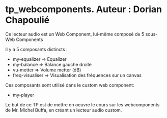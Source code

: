 # tp_webcomponents. Auteur : Dorian Chapoulié

Ce lecteur audio est un Web Component, lui-même composé de 5 sous-Web Components

Il y a 5 composants distincts :

- my-equalizer => Equalizer
- my-balance => Balance gauche droite
- vu-metter => Volume metter (dB)
- freq-visualiser => Visualisation des fréquences sur un canvas

Ces composants sont utilisé dans le custom web component: 
- my-player
  
Le but de ce TP est de mettre en oeuvre le cours sur les webcomponents de Mr. Michel Buffa, en créant un lecteur audio custom.
